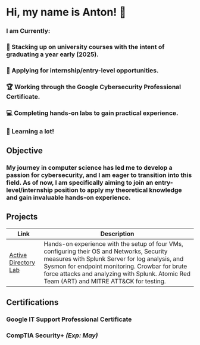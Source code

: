 # Hi, my name is Anton! 👋
### I am Currently:
### 📅 Stacking up on university courses with the intent of graduating a year early (2025).
### 💼 Applying for internship/entry-level opportunities.
### 🏆 Working through the Google Cybersecurity Professional Certificate.
### 💻 Completing hands-on labs to gain practical experience.
### 🧠 Learning a lot!

## Objective

### My journey in computer science has led me to develop a passion for cybersecurity, and I am eager to transition into this field. As of now, I am specifically aiming to join an entry-level/internship position to apply my theoretical knowledge and gain invaluable hands-on experience. 

## Projects
| Link | Description |
|---------|------|
| <a href="https://github.com/avulman/active-directory-project">Active Directory <br>Lab| Hands-on experience with the setup of four VMs, configuring their OS and Networks, Security measures with Splunk Server for log analysis, and Sysmon for endpoint monitoring. Crowbar for brute force attacks and analyzing with Splunk. Atomic Red Team (ART) and MITRE ATT&CK for testing.

## Certifications
### Google IT Support Professional Certificate
### CompTIA Security+ *(Exp: May)*
